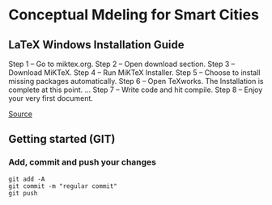 # Conceptual Mdeling for Smart Cities

## LaTeX Windows Installation Guide 

Step 1 – Go to miktex.org.
Step 2 – Open download section.
Step 3 – Download MiKTeX.
Step 4 – Run MiKTeX Installer.
Step 5 – Choose to install missing packages automatically.
Step 6 – Open TeXworks. The Installation is complete at this point. ...
Step 7 – Write code and hit compile.
Step 8 – Enjoy your very first document.

[Source](https://latex-tutorial.com/installation/#Windows)


## Getting started (GIT)

### Add, commit and push your changes

```
git add -A
git commit -m "regular commit"
git push
```
